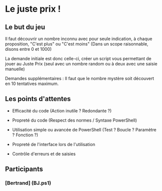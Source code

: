 # Le juste prix !

## Le but du jeu

Il faut découvrir un nombre inconnu avec pour seule indication, à chaque proposition, "C'est plus" ou "C'est moins" (Dans un scope raisonnable, disons entre 0 et 1000)

La demande initiale est donc celle-ci, créer un script vous permettant de jouer au Juste Prix (seul avec un nombre random ou à deux avec une saisie manuelle)

Demandes supplémentaires : Il faut que le nombre mystère soit découvert en 10 tentatives maximum.

## Les points d'attentes

- Efficacité du code (Action inutile ? Redondante ?)

- Propreté du code (Respect des normes / Syntaxe PowerShell)

- Utilisation simple ou avancée de PowerShell (Test ? Boucle ? Paramètre ? Fonction ?)

- Propreté de l'interface lors de l'utilisation

- Contrôle d'erreurs et de saisies

## Participants

### [Bertrand] (BJ.ps1)